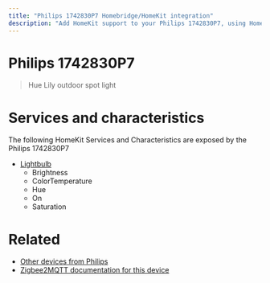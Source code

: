 ```yaml
---
title: "Philips 1742830P7 Homebridge/HomeKit integration"
description: "Add HomeKit support to your Philips 1742830P7, using Homebridge, Zigbee2MQTT and homebridge-z2m."
---
```

<!---
This file has been GENERATED using src/docgen/docgen.ts
DO NOT EDIT THIS FILE MANUALLY!
-->
# Philips 1742830P7
> Hue Lily outdoor spot light


# Services and characteristics
The following HomeKit Services and Characteristics are exposed by
the Philips 1742830P7

* [Lightbulb](../../light.md)
  * Brightness
  * ColorTemperature
  * Hue
  * On
  * Saturation


# Related
* [Other devices from Philips](../index.md#philips)
* [Zigbee2MQTT documentation for this device](https://www.zigbee2mqtt.io/devices/1742830P7.html)